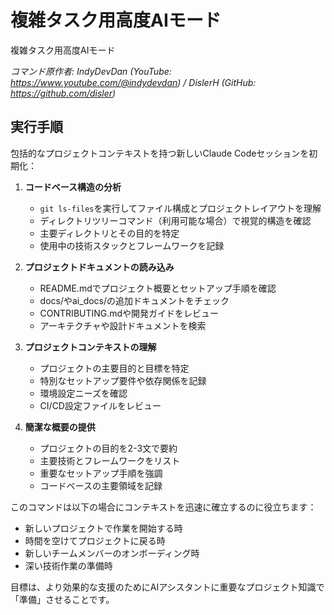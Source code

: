 # 複雑タスク用高度AIモード

複雑タスク用高度AIモード

*コマンド原作者: IndyDevDan (YouTube: https://www.youtube.com/@indydevdan) / DislerH (GitHub: https://github.com/disler)*

## 実行手順

包括的なプロジェクトコンテキストを持つ新しいClaude Codeセッションを初期化：

1. **コードベース構造の分析**
   - `git ls-files`を実行してファイル構成とプロジェクトレイアウトを理解
   - ディレクトリツリーコマンド（利用可能な場合）で視覚的構造を確認
   - 主要ディレクトリとその目的を特定
   - 使用中の技術スタックとフレームワークを記録

2. **プロジェクトドキュメントの読み込み**
   - README.mdでプロジェクト概要とセットアップ手順を確認
   - docs/やai_docs/の追加ドキュメントをチェック
   - CONTRIBUTING.mdや開発ガイドをレビュー
   - アーキテクチャや設計ドキュメントを検索

3. **プロジェクトコンテキストの理解**
   - プロジェクトの主要目的と目標を特定
   - 特別なセットアップ要件や依存関係を記録
   - 環境設定ニーズを確認
   - CI/CD設定ファイルをレビュー

4. **簡潔な概要の提供**
   - プロジェクトの目的を2-3文で要約
   - 主要技術とフレームワークをリスト
   - 重要なセットアップ手順を強調
   - コードベースの主要領域を記録

このコマンドは以下の場合にコンテキストを迅速に確立するのに役立ちます：
- 新しいプロジェクトで作業を開始する時
- 時間を空けてプロジェクトに戻る時
- 新しいチームメンバーのオンボーディング時
- 深い技術作業の準備時

目標は、より効果的な支援のためにAIアシスタントに重要なプロジェクト知識で「準備」させることです。